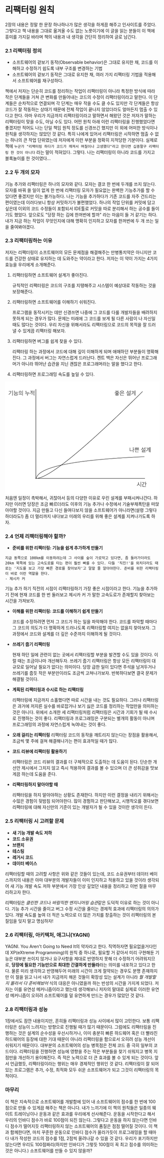 # 리팩터링 원칙

2장의 내용은 정말 한 문장 하나하나가 많은 생각을 하게끔 해주고 인사이트를 주었다. 그렇다고 책 내용을 그대로 옮겨올 수도 없는 노릇이기에 이 글을 읽는 분들이 이 책에 흥미를 가지길 바라며 책의 내용과 내 생각을 간단히 정리하여 글로 남긴다.

### 2.1 리팩터링 정의

- 소프트웨어의 겉보기 동작(Observable behavior)은 그대로 유지한 채, 코드를 이해하고 수정하기 쉽도록 내부 구조를 변경하는 기법
- 소프트웨어의 겉보기 동작은 그대로 유지한 채, 여러 가지 리팩터링 기법을 적용해서 소프트웨어를 재구성하다.

책에서 저자는 단순히 코드를 정리하는 작업이 리팩터링이 아니라 특정한 방식에 따라 작은 단계들을 거쳐 큰 변화를 만들어내는 코드의 수정이 리팩터링이라고 말한다. 이 단계들은 순차적으로 연결되며 각 단계는 매우 작을 수도 클 수도 있지만 각 단계들은 항상 코드가 잘 작동하는 상태기 때문에 전체 작업이 끝나지 않았더라도 얼마든지 멈출 수 있다고 한다. 아마 우리가 지금까지 리팩터링이라고 말하면서 해왔던 것은 저자가 말하는 리팩터링이 맞을 수도, 아닐 수도 있다. 어떤 원칙 아래 이런 리팩터링을 진행했었다면 좋겠지만 적어도 나는 단일 책임 원칙 정도를 신경쓰긴 했지만 이 외에 어떠한 방식이나 원칙을 생각하지는 않았던 것 같다. 특히 나에게 있어서 리팩터링은 시작하면 멈출 수 없는 하나의 큰 작업 단위였는데 저자에게 이런 부분을 정확히 지적당한 기분이다.
실제로 책에 `누군가 "리팩터링 하다가 코드가 깨져서 며칠이나 고생했다"라고 한다면 십중팔구 리팩터링 한 것이 아니다` 라는 말이 적혀있다.
그렇다. 나는 리팩터링이 아니라 코드를 가지고 블록놀이를 한 것이였다...

### 2.2 두 개의 모자

기능 추가와 리팩터링은 하나의 모자와 같다. 모자는 결코 한 번에 두개를 쓰지 않는다. 모자를 바꿔 쓸 일이 없게 한 번에 리팩터링 모자가 필요없는 완벽한 기능추가를 할 수 있다면 좋겠지만 이는 불가능하다. 나는 기능을 추가하다가 기존 코드를 자주 건드리는 편이였는데 이러다보니 항상 커밋하기가 불편했었다. 하나의 작업 단위를 커밋에 담고 싶은데 이외의 코드 수정들이 포함되서 IDE툴로 커밋을 따로 분리해서 하는 공수를 들이기도 했었다. 앞으로도 "당장 하는 김에 한꺼번에 할까" 라는 마음이 들 거 같기는 하다. 내가 지금 하는 작업이 무엇인지에 대해 명확히 인지하고 모자를 한꺼번에 두 개 쓰는 일을 줄여봐야겠다.

### 2.3 리팩터링하는 이유

저자는 리팩터링이 소프트웨어의 모든 문제점을 해결해주는 만병통치약은 아니지만 코드를 건강한 상태로 유지하는 데 도와주는 약이라고 한다. 저자는 이 약이 가지는 4가지 효능을 우리에게 소개해준다.

1. 리팩터링하면 소프트웨어 설계가 좋아진다.

   규칙적인 리팩터링은 코드의 구조를 지탱해주고 시스템이 예상대로 작동하는 것을 보장해준다.

2. 리팩터링하면 소프트웨어를 이해하기 쉬워진다.

   프로그램을 동작시키는 데만 신경쓰면 나중에 그 코드를 다룰 개발자들을 배려하지 못하게 되는 경우가 많다. 문제는 미래에 그 코드를 보게 될 다른 사람이 나 자신일 때도 많다는 것이다. 우리 자신을 위해서라도 리팩터링으로 코드의 목적을 잘 드러낼 수 있게끔 리팩터링 해보자.

3. 리팩터링하면 버그를 쉽게 찾을 수 있다.

   리팩터링 하는 과정에서 코드에 대해 깊이 이해하게 되며 애매하던 부분들이 명확해진다. 그 과정에서 버그는 자연스럽게 드러난다.
   켄트 백은 자신은 뛰어난 프로그래머가 아니라 뛰어난 습관을 지닌 괜찮은 프로그래머라는 말을 했다고 한다.

4. 리팩터링하면 프로그래밍 속도를 높일 수 있다.

![1](./images/1.png)
처음엔 일정이 촉박해서, 귀찮아서 등의 다양한 이유로 우린 설계를 부패시켜나간다. 하지만 이러면 당장은 조금 빠르더라도 이후의 기능 추가나 수정에서 기술부채폭탄을 떠앉아야할 것이다.
지금 만들고 다신 들여다보지 않을 소프트웨어가 아니라면(설령 그렇다 하더라도!) 좀 더 멀리까지 내다보고 미래의 우리를 위해 좋은 설계를 지켜나가도록 하자.

### 2.4 언제 리팩터링해야 할까?

- **준비를 위한 리팩터링: 기능을 쉽게 추가하게 만들기**

```
지금 동쪽으로 100km를 이동하려는데 그 사이를 숲이 가로막고 있다면, 좀 둘러가더라도 20km 북쪽에 있는 고속도로를 타는 편이 훨씬 빠를 수 있다. 다들 '직진!'을 외치더라도 때로는 '지도를 보고 가장 빠른 경로를 찾아보자'고 말할 줄 알아야한다. 준비를 위한 리팩터링이 바로 이런 역할을 한다.
- 제시카 커
```

기능 추가 하기 직전의 시점이 리팩터링하기 가장 좋은 시점이라고 한다. 기능을 추가하기 전에 현재 코드를 한 번 둘러보고 제시카 커 가 말한 고속도로가 존재할지 찾아보는 시간을 가져보자.

- **이해를 위한 리팩터링: 코드를 이해하기 쉽게 만들기**

  코드를 수정하려면 먼저 그 코드가 하는 일을 파악해야 한다.
  코드를 파악할 때마다 그 코드의 의도가 더 명확하게 드러나도록 리팩터링할 여지는 없을지 찾아보자. 그 과정에서 코드와 설계를 더 깊은 수준까지 이해하게 될 것이다.

- **쓰레기 줍기 리팩터링**

  현재 하던 일에 관련이 없는 곳에서 리팩터링할 부분을 발견할 수도 있을 것이다. 이럴 때는 조금이나마 개선해두자. 쓰레기 줍기 리팩터링은 항상 모든 리팩터링이 대규모로 일어날 필요가 없다는 의미이다. 당장 급한 일이 있다면 주석을 남겨두거나 쓰레기를 줍듯 작은 부분만이라도 조금씩 고쳐나가보자. 반복하다보면 결국 문제가 해결될 것이다.

- **계획된 리팩터링과 수시로 하는 리팩터링**

  리팩터링에 지금까지 소홀했다면 따로 시간을 내는 것도 필요하다. 그러나 리팩터링은 과거에 저지른 실수를 바로잡거나 보기 싫은 코드를 정리하는 작업만을 의미하는 것은 아니다. 위에서 소개한 세 리팩터링처럼 리팩터링은 시간과 기회가 될 때 수시로 진행하는 것이 좋다. 리팩터링과 프로그래밍은 구분되는 별개의 활동이 아니며 프로그래밍의 과정에 자연스럽게 녹여내는 것이 좋다.

- **오래 걸리는 리팩터링**
  리팩터링 코드의 동작을 깨트리지 않는다는 장점을 활용해서, 조금씩 몇 주에 걸쳐 해결해나가는 편이 효과적일 때가 많다.

- **코드 리뷰에 리팩터링 활용하기**

  리팩터링은 코드 리뷰의 결과를 더 구체적으로 도출하는 데 도움이 된다. 단순한 개선안 제시에서 그치지 않고 즉시 적용하여 결과를 볼 수 있으며 더 큰 성취감을 맛보게끔 하는데 도움을 준다.

- **리팩터링하지 말아야할 때**

  리팩터링을 하지 말아야하는 상황도 존재한다. 하지만 이런 결정을 내리기 위해서는 수많은 경험이 뒷밤침 되어야한다. 많이 경험하고 판단해보고, 시행착오를 겪다보면 리팩터링에 대해 자신만의 기준이 있는 개발자가 될 수 있을 것이란 생각이 든다.

### 2.5 리팩터링 시 고려할 문제

- **새 기능 개발 속도 저하**
- **코드 소유권**
- **브랜치**
- **테스팅**
- **레거시 코드**
- **데이터 베이스**

리팩터링할 때의 고려할 사항은 위와 같은 것들이 있는데, 코드 소유권부터 데이터 베이스까지의 내용은 아마 대부분의 개발자들이 이미 인지하고 적용하고 있을 것이라 생각되어 새 기능 개발 속도 저하 부분에서 가장 인상 깊었던 내용을 정리하고 이번 절을 마무리하고자 한다.

리팩터링은 *클린한 코드*나 *바람직한 엔지니어링 습관*같은 도덕적 이유로 하는 것이 아니다. 기능 추가 시간을 줄이고 버그 수정 시간을 줄이는 경제적 효과에 리팩터링의 의의가 있다. 개발 속도를 높여 더 적은 노력으로 더 많은 가치를 창출하는 것이 리팩터링의 본질임을 잊지 말고 명심하자!

### 2.6 리팩터링, 아키텍처, 애그니(YAGNI)

YAGNI. You Aren't Going to Need It의 약자라고 한다. 직역하자면 필요없을거다인데 XP(eXtreme Programming)의 원칙 중 하나로, 필요할 거 같아서 미리 구현해둔 기능은 대부분 쓰이지 않거나 요구사항을 제대로 반영하지 못해 더 수정하기 어려워지므로, **당장에 필요한 기능만으로 최대한 간결하게 만들라**라는 의미를 내포하고 있다고 한다. 물론 미리 생각하고 반영해두어 미래의 시간이 크게 절약되는 경우도 분명 존재하지만 이 절을 읽고 나서 내가 지금까지 해온 것들이 확장성 있는 설계가 아니라 _뭘 개발할지 몰라서 다 준비해놨어_ 식의 대응은 아니였을까 하는 반성의 시간을 가지게 되었다. 저자는 이를 유연성 메커니즘이라고 했는데 생각해보니 저자의 말대로 실제로 이러한 유연성 메커니즘이 오히려 소프트웨어를 덜 유연하게 만드는 경우가 많았던 것 같다.

### 2.8 리팩터링과 성능

1장에서도 잠깐 내용이지만, 흔히들 리팩터링과 성능 사이에서 많이 고민한다. 보통 리팩터링은 성능이 느려지는 방향으로 진행될 때가 많기 때문이다. 그럼에도 리팩터링을 진행하는 것은 설계의 순수성을 우선시하거나, 이미 충분히 빠른 하드웨어 혹은 더 빨라진 하드웨어의 등장에 대한 기대 때문이 아니라 리팩터링을 함으로서 오히려 성능 개선이 쉬워지기 때문이다. 대부분의 소프트웨어의 성능 병목점은 전체 코드 중 극히 일부의 코드이다. 리팩터링을 진행하면 성능에 영향을 주는 작은 부분들을 찾기 쉬워지고 병목 지점만을 개선하기 용이해진다. 즉 적은 노력으로 더 큰 효과를 볼 수 있게 되는 것이다. 앞서 언급했듯, 리팩터링이라는 행위는 매우 경제적인 행위인 것 같다. 리팩터링이 잘 되어있는 프로그램은 추가, 수정, 최적화 모두 쉬운 소프트웨어가 되고 그것이 리팩터링의 목적이다.

### 마무리

이 책은 지속적으로 소프트웨어를 개발함에 있어 내 소프트웨어의 점수를 한 번에 100점으로 만들 수 있게끔 해주는 책은 아니다. 내가 느끼기에 이 책의 원칙들은 일종의 웨이트 트레이닝이나 운동과 같은 효과를 우리에게 선사해준다. 운동을 시작한다고 해서 우리의 인바디 점수가 바로 100점이 되진 않는다. 그렇다고 운동을 하지 않는다면 인바디 점수가 떨어지듯 리팩터링하지 않는 소프트웨어의 품질은 점점 떨어질 것이다. 이 책과 함께한다면, 마치 꾸준한 운동으로 인바디 점수가 올라가듯이 프로그래밍을 할 때마다 내가 작성한 코드의 점수를 1점, 2점씩 올려나갈 수 있을 것 같다. 우리가 포기하지만 않는다면 우리도 100점짜리(하지만 인바디가 그렇듯 100점이 꼭 최고 점수를 의미하는 것은 아니다.) 소프트웨어를 만들 수 있지 않을까?
